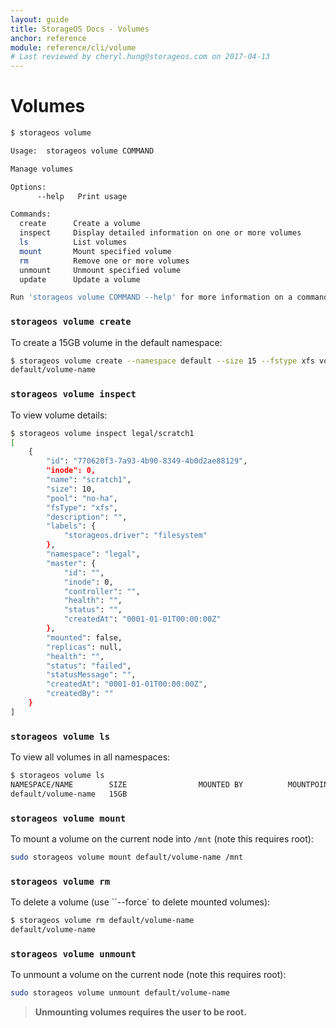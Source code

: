```yaml
---
layout: guide
title: StorageOS Docs - Volumes
anchor: reference
module: reference/cli/volume
# Last reviewed by cheryl.hung@storageos.com on 2017-04-13
---
```


# Volumes

```bash
$ storageos volume

Usage:	storageos volume COMMAND

Manage volumes

Options:
      --help   Print usage

Commands:
  create      Create a volume
  inspect     Display detailed information on one or more volumes
  ls          List volumes
  mount       Mount specified volume
  rm          Remove one or more volumes
  unmount     Unmount specified volume
  update      Update a volume

Run 'storageos volume COMMAND --help' for more information on a command.
```

### `storageos volume create`

To create a 15GB volume in the default namespace:

```bash
$ storageos volume create --namespace default --size 15 --fstype xfs volume-name
default/volume-name
```

### `storageos volume inspect`

To view volume details:

```bash
$ storageos volume inspect legal/scratch1
[
    {
        "id": "770620f3-7a93-4b90-8349-4b0d2ae88129",
        "inode": 0,
        "name": "scratch1",
        "size": 10,
        "pool": "no-ha",
        "fsType": "xfs",
        "description": "",
        "labels": {
            "storageos.driver": "filesystem"
        },
        "namespace": "legal",
        "master": {
            "id": "",
            "inode": 0,
            "controller": "",
            "health": "",
            "status": "",
            "createdAt": "0001-01-01T00:00:00Z"
        },
        "mounted": false,
        "replicas": null,
        "health": "",
        "status": "failed",
        "statusMessage": "",
        "createdAt": "0001-01-01T00:00:00Z",
        "createdBy": ""
    }
]
```


### `storageos volume ls`

To view all volumes in all namespaces:

```bash
$ storageos volume ls
NAMESPACE/NAME        SIZE                MOUNTED BY          MOUNTPOINT          STATUS              REPLICAS
default/volume-name   15GB                                                        active              0/0
```

### `storageos volume mount`

To mount a volume on the current node into `/mnt` (note this requires root):

```bash
sudo storageos volume mount default/volume-name /mnt
```

### `storageos volume rm`

To delete a volume (use ``--force` to delete mounted volumes):

```bash
$ storageos volume rm default/volume-name
default/volume-name
```

### `storageos volume unmount`

To unmount a volume on the current node (note this requires root):

```bash
sudo storageos volume unmount default/volume-name
```

>**Unmounting volumes requires the user to be root.**
